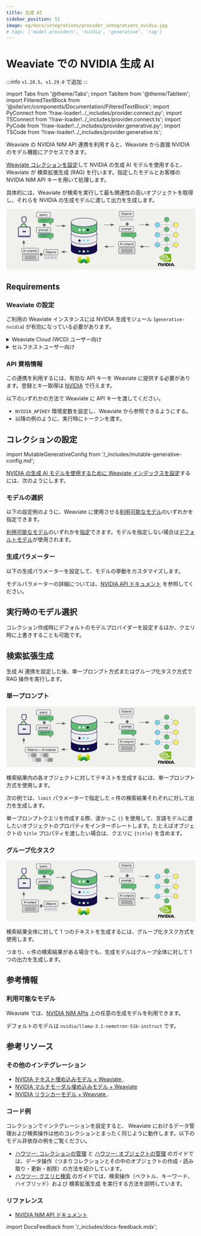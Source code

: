 ```yaml
---
title: 生成 AI
sidebar_position: 51
image: og/docs/integrations/provider_integrations_nvidia.jpg
# tags: ['model providers', 'nvidia', 'generative', 'rag']
---
```


# Weaviate での NVIDIA 生成 AI

:::info `v1.28.5`、`v1.29.0` で追加
:::

import Tabs from '@theme/Tabs';
import TabItem from '@theme/TabItem';
import FilteredTextBlock from '@site/src/components/Documentation/FilteredTextBlock';
import PyConnect from '!!raw-loader!../_includes/provider.connect.py';
import TSConnect from '!!raw-loader!../_includes/provider.connect.ts';
import PyCode from '!!raw-loader!../_includes/provider.generative.py';
import TSCode from '!!raw-loader!../_includes/provider.generative.ts';

Weaviate の NVIDIA NIM API 連携を利用すると、Weaviate から直接 NVIDIA のモデル機能にアクセスできます。

[Weaviate コレクションを設定](#configure-collection)して NVIDIA の生成 AI モデルを使用すると、Weaviate が 検索拡張生成 (RAG) を行います。指定したモデルとお客様の NVIDIA NIM API キーを用いて処理します。

具体的には、Weaviate が検索を実行して最も関連性の高いオブジェクトを取得し、それらを NVIDIA の生成モデルに渡して出力を生成します。

![RAG 連携のイメージ](../_includes/integration_nvidia_rag.png)

## Requirements

### Weaviate の設定

ご利用の Weaviate インスタンスには NVIDIA 生成モジュール (`generative-nvidia`) が有効になっている必要があります。

<details>
  <summary>Weaviate Cloud (WCD) ユーザー向け</summary>

この連携は Weaviate Cloud (WCD) のサーバーレスインスタンスではデフォルトで有効です。

</details>

<details>
  <summary>セルフホストユーザー向け</summary>

- モジュールが有効かどうかを確認するには、[クラスターメタデータ](/deploy/configuration/meta.md) をチェックしてください。  
- Weaviate でモジュールを有効にする方法は、[モジュール設定ガイド](../../configuration/modules.md) をご覧ください。

</details>

### API 資格情報

この連携を利用するには、有効な API キーを Weaviate に提供する必要があります。登録とキー取得は [NVIDIA](https://build.nvidia.com/) で行えます。

以下のいずれかの方法で Weaviate に API キーを渡してください。

- `NVIDIA_APIKEY` 環境変数を設定し、Weaviate から参照できるようにする。  
- 以降の例のように、実行時にトークンを渡す。

<Tabs groupId="languages">

 <TabItem value="py" label="Python API v4">
    <FilteredTextBlock
      text={PyConnect}
      startMarker="# START NVIDIAInstantiation"
      endMarker="# END NVIDIAInstantiation"
      language="py"
    />
  </TabItem>

 <TabItem value="js" label="JS/TS API v3">
    <FilteredTextBlock
      text={TSConnect}
      startMarker="// START NVIDIAInstantiation"
      endMarker="// END NVIDIAInstantiation"
      language="ts"
    />
  </TabItem>

</Tabs>

## コレクションの設定

import MutableGenerativeConfig from '/_includes/mutable-generative-config.md';

<MutableGenerativeConfig />

[NVIDIA の生成 AI モデルを使用するために Weaviate インデックスを設定](../../manage-collections/generative-reranker-models.mdx#specify-a-generative-model-integration)するには、次のようにします。

<Tabs groupId="languages">
  <TabItem value="py" label="Python API v4">
    <FilteredTextBlock
      text={PyCode}
      startMarker="# START BasicGenerativeNVIDIA"
      endMarker="# END BasicGenerativeNVIDIA"
      language="py"
    />
  </TabItem>

  <TabItem value="js" label="JS/TS API v3">
    <FilteredTextBlock
      text={TSCode}
      startMarker="// START BasicGenerativeNVIDIA"
      endMarker="// END BasicGenerativeNVIDIA"
      language="ts"
    />
  </TabItem>

</Tabs>

### モデルの選択

以下の設定例のように、Weaviate に使用させる[利用可能なモデル](#available-models)のいずれかを指定できます。

<Tabs groupId="languages">
  <TabItem value="py" label="Python API v4">
    <FilteredTextBlock
      text={PyCode}
      startMarker="# START GenerativeNVIDIACustomModel"
      endMarker="# END GenerativeNVIDIACustomModel"
      language="py"
    />
  </TabItem>

  <TabItem value="js" label="JS/TS API v3">
    <FilteredTextBlock
      text={TSCode}
      startMarker="// START GenerativeNVIDIACustomModel"
      endMarker="// END GenerativeNVIDIACustomModel"
      language="ts"
    />
  </TabItem>

</Tabs>

[利用可能なモデル](#available-models)のいずれかを[指定](#generative-parameters)できます。モデルを指定しない場合は[デフォルトモデル](#available-models)が使用されます。



### 生成パラメーター

以下の生成パラメーターを設定して、モデルの挙動をカスタマイズします。

<Tabs groupId="languages">
  <TabItem value="py" label="Python API v4">
    <FilteredTextBlock
      text={PyCode}
      startMarker="# START FullGenerativeNVIDIA"
      endMarker="# END FullGenerativeNVIDIA"
      language="py"
    />
  </TabItem>

  <TabItem value="js" label="JS/TS API v3">
    <FilteredTextBlock
      text={TSCode}
      startMarker="// START FullGenerativeNVIDIA"
      endMarker="// END FullGenerativeNVIDIA"
      language="ts"
    />
  </TabItem>

</Tabs>

モデルパラメーターの詳細については、[NVIDIA API ドキュメント](https://docs.api.nvidia.com/nim/reference/llm-apis) を参照してください。

## 実行時のモデル選択

コレクション作成時にデフォルトのモデルプロバイダーを設定するほか、クエリ時に上書きすることも可能です。

<Tabs groupId="languages">
  <TabItem value="py" label="Python API v4">
    <FilteredTextBlock
      text={PyCode}
      startMarker="# START RuntimeModelSelectionNVIDIA"
      endMarker="# END RuntimeModelSelectionNVIDIA"
      language="py"
    />
  </TabItem>
  <TabItem value="js" label="JS/TS Client v3">
    <FilteredTextBlock
      text={TSCode}
      startMarker="// START RuntimeModelSelectionNVIDIA"
      endMarker="// END RuntimeModelSelectionNVIDIA"
      language="ts"
    />
  </TabItem>
</Tabs>

## 検索拡張生成

生成 AI 連携を設定した後、単一プロンプト方式またはグループ化タスク方式で RAG 操作を実行します。

### 単一プロンプト

![単一プロンプトの RAG 連携は検索結果ごとに個別の出力を生成します](../_includes/integration_nvidia_rag_single.png)

検索結果内の各オブジェクトに対してテキストを生成するには、単一プロンプト方式を使用します。

次の例では、`limit` パラメーターで指定した `n` 件の検索結果それぞれに対して出力を生成します。

単一プロンプトクエリを作成する際、波かっこ `{}` を使用して、言語モデルに渡したいオブジェクトのプロパティをインターポレートします。たとえばオブジェクトの `title` プロパティを渡したい場合は、クエリに `{title}` を含めます。

<Tabs groupId="languages">

 <TabItem value="py" label="Python API v4">
    <FilteredTextBlock
      text={PyCode}
      startMarker="# START SinglePromptExample"
      endMarker="# END SinglePromptExample"
      language="py"
    />
  </TabItem>

 <TabItem value="js" label="JS/TS API v3">
    <FilteredTextBlock
      text={TSCode}
      startMarker="// START SinglePromptExample"
      endMarker="// END SinglePromptExample"
      language="ts"
    />
  </TabItem>

</Tabs>

### グループ化タスク

![グループ化タスクの RAG 連携は検索結果全体に対して 1 つの出力を生成します](../_includes/integration_nvidia_rag_grouped.png)

検索結果全体に対して 1 つのテキストを生成するには、グループ化タスク方式を使用します。

つまり、`n` 件の検索結果がある場合でも、生成モデルはグループ全体に対して 1 つの出力を生成します。

<Tabs groupId="languages">

 <TabItem value="py" label="Python API v4">
    <FilteredTextBlock
      text={PyCode}
      startMarker="# START GroupedTaskExample"
      endMarker="# END GroupedTaskExample"
      language="py"
    />
  </TabItem>

 <TabItem value="js" label="JS/TS API v3">
    <FilteredTextBlock
      text={TSCode}
      startMarker="// START GroupedTaskExample"
      endMarker="// END GroupedTaskExample"
      language="ts"
    />
  </TabItem>

</Tabs>

## 参考情報

### 利用可能なモデル

Weaviate では、[NVIDIA NIM APIs](https://build.nvidia.com/models) 上の任意の生成モデルを利用できます。

デフォルトのモデルは `nvidia/llama-3.1-nemotron-51b-instruct` です。

## 参考リソース

### その他のインテグレーション

- [ NVIDIA テキスト埋め込みモデル + Weaviate ](./embeddings.md).
- [ NVIDIA マルチモーダル埋め込みモデル + Weaviate ](./embeddings-multimodal.md)
- [ NVIDIA リランカーモデル + Weaviate ](./reranker.md).

### コード例

コレクションでインテグレーションを設定すると、 Weaviate におけるデータ管理および検索操作は他のコレクションとまったく同じように動作します。以下のモデル非依存の例をご覧ください。

- [ハウツー: コレクションの管理](../../manage-collections/index.mdx) と [ハウツー: オブジェクトの管理](../../manage-objects/index.mdx) のガイドでは、データ操作（つまりコレクションとその中のオブジェクトの作成・読み取り・更新・削除）の方法を紹介しています。
- [ハウツー: クエリと検索](../../search/index.mdx) のガイドでは、検索操作（ベクトル、キーワード、ハイブリッド）および 検索拡張生成 を実行する方法を説明しています。

### リファレンス

- [ NVIDIA NIM API ドキュメント](https://docs.api.nvidia.com/nim/reference/llm-apis)

import DocsFeedback from '/_includes/docs-feedback.mdx';

<DocsFeedback/>

